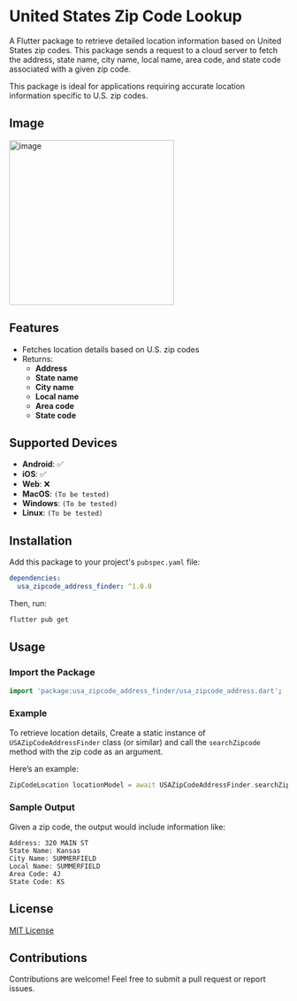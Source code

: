 # United States Zip Code Lookup

A Flutter package to retrieve detailed location information based on United States zip codes. This package sends a request to a cloud server to fetch the address, state name, city name, local name, area code, and state code associated with a given zip code.

This package is ideal for applications requiring accurate location information specific to U.S. zip codes.

## Image

<img width="298" alt="image" src="https://github.com/user-attachments/assets/32225425-0f9c-4520-b21e-9f4e8b995d39">


## Features

- Fetches location details based on U.S. zip codes
- Returns:
  - **Address**
  - **State name**
  - **City name**
  - **Local name**
  - **Area code**
  - **State code**

## Supported Devices

- **Android**: ✅
- **iOS**: ✅
- **Web**: ❌
- **MacOS**:  `(To be tested)`
- **Windows**:  `(To be tested)`
- **Linux**:  `(To be tested)`

## Installation

Add this package to your project's `pubspec.yaml` file:

```yaml
dependencies:
  usa_zipcode_address_finder: ^1.0.0
```

Then, run:

```sh
flutter pub get
```

## Usage

### Import the Package

```dart
import 'package:usa_zipcode_address_finder/usa_zipcode_address.dart';
```

### Example

To retrieve location details, Create a static instance of  `USAZipCodeAddressFinder` class (or similar) and call the `searchZipcode` method with the zip code as an argument. 

Here’s an example:

```dart
ZipCodeLocation locationModel = await USAZipCodeAddressFinder.searchZipcode(randomZipCode);
```

### Sample Output

Given a zip code, the output would include information like:

```plaintext
Address: 320 MAIN ST
State Name: Kansas
City Name: SUMMERFIELD
Local Name: SUMMERFIELD
Area Code: 4J
State Code: KS
```


## License

[MIT License](LICENSE)

## Contributions

Contributions are welcome! Feel free to submit a pull request or report issues.
